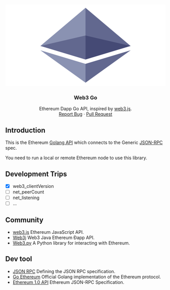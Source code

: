 <!-- PROJECT LOGO -->
<br />
<p align="center">
  <a href="https://github.com/kylesliu/web3.go">
    <img src="./assets/img/Ethereum-icon-purple.svg" alt="Logo" width="680" height="256">
  </a>

  <h3 align="center">Web3 Go</h3>

  <p align="center">
    Ethereum Dapp Go API, inspired by 
    <a href="https://github.com/ChainSafe/web3.js">web3.js</a>.
    <br />
    <a href="https://github.com/kylesliu/awesome-golang-algorithm/issues">Report Bug</a>
    ·
    <a href="https://github.com/kylesliu/awesome-golang-algorithm/pulls">Pull Request</a>
  </p>
</p>

## Introduction

This is the Ethereum [Golang API](https://github.com/kylesliu/web3.go) which connects to the Generic [JSON-RPC](https://github.com/ethereum/wiki/wiki/JSON-RPC) spec.

You need to run a local or remote Ethereum node to use this library.

## Development Trips

- [x] web3_clientVersion
- [ ] net_peerCount
- [ ] net_listening
- [ ] ...

## Community

- [web3.js](https://github.com/ChainSafe/web3.js) Ethereum JavaScript API.
- [Web3j](https://github.com/web3j/web3j) Web3 Java Ethereum Ðapp API.
- [Web3.py](https://github.com/ethereum/web3.py) A Python library for interacting with Ethereum.

## Dev tool

- [JSON RPC](https://www.jsonrpc.org/specification) Defining the JSON RPC specification.
- [Go Ethereum](https://github.com/ethereum/go-ethereum) Official Golang implementation of the Ethereum protocol.
- [Ethereum 1.0 API](https://github.com/ethereum/eth1.0-apis) Ethereum JSON-RPC Specification.

